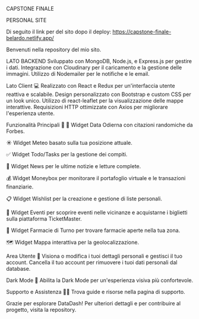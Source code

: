 CAPSTONE FINALE

PERSONAL SITE

Di seguito il link per del sito dopo il deploy:
https://capstone-finale-belardo.netlify.app/

Benvenuti nella repository del mio sito.

LATO BACKEND
Sviluppato con MongoDB, Node.js, e Express.js per gestire i dati. Integrazione con Cloudinary per il caricamento e la gestione delle immagini. Utilizzo di Nodemailer per le notifiche e le email.

Lato Client 💻
Realizzato con React e Redux per un'interfaccia utente reattiva e scalabile. Design personalizzato con Bootstrap e custom CSS per un look unico. Utilizzo di react-leaflet per la visualizzazione delle mappe interattive. Requisizioni HTTP ottimizzate con Axios per migliorare l'esperienza utente.

Funzionalità Principali 📌
📅 Widget Data Odierna con citazioni randomiche da Forbes.

☀️ Widget Meteo basato sulla tua posizione attuale.

✅ Widget Todo/Tasks per la gestione dei compiti.

📰 Widget News per le ultime notizie e letture complete.

💰 Widget Moneybox per monitorare il portafoglio virtuale e le transazioni finanziarie.

📋 Widget Wishlist per la creazione e gestione di liste personali.

🎫 Widget Eventi per scoprire eventi nelle vicinanze e acquistarne i biglietti sulla piattaforma TicketMaster.

💊 Widget Farmacie di Turno per trovare farmacie aperte nella tua zona.

🗺️ Widget Mappa interattiva per la geolocalizzazione.

Area Utente 🔐
Visiona o modifica i tuoi dettagli personali e gestisci il tuo account. Cancella il tuo account per rimuovere i tuoi dati personali dal database.

Dark Mode 🌙
Abilita la Dark Mode per un'esperienza visiva più confortevole.

Supporto e Assistenza 🙋‍♂️
Trova guide e risorse nella pagina di supporto.

Grazie per esplorare DataDash! Per ulteriori dettagli e per contribuire al progetto, visita la repository.

